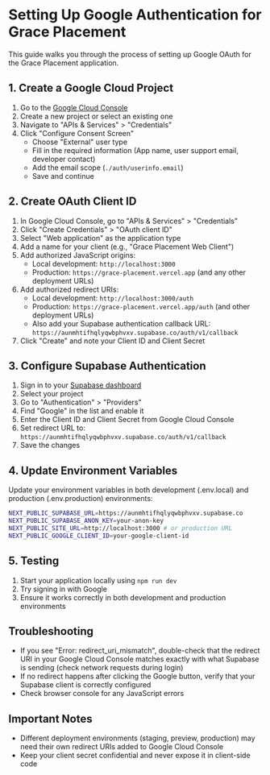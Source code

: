 # Setting Up Google Authentication for Grace Placement

This guide walks you through the process of setting up Google OAuth for the Grace Placement application.

## 1. Create a Google Cloud Project

1. Go to the [Google Cloud Console](https://console.cloud.google.com/)
2. Create a new project or select an existing one
3. Navigate to "APIs & Services" > "Credentials"
4. Click "Configure Consent Screen"
   - Choose "External" user type
   - Fill in the required information (App name, user support email, developer contact)
   - Add the email scope (`./auth/userinfo.email`)
   - Save and continue

## 2. Create OAuth Client ID

1. In Google Cloud Console, go to "APIs & Services" > "Credentials"
2. Click "Create Credentials" > "OAuth client ID"
3. Select "Web application" as the application type
4. Add a name for your client (e.g., "Grace Placement Web Client")
5. Add authorized JavaScript origins:
   - Local development: `http://localhost:3000`
   - Production: `https://grace-placement.vercel.app` (and any other deployment URLs)
6. Add authorized redirect URIs:
   - Local development: `http://localhost:3000/auth` 
   - Production: `https://grace-placement.vercel.app/auth` (and other deployment URLs)
   - Also add your Supabase authentication callback URL: `https://aunmhtifhqlyqwbphvxv.supabase.co/auth/v1/callback`
7. Click "Create" and note your Client ID and Client Secret

## 3. Configure Supabase Authentication

1. Sign in to your [Supabase dashboard](https://app.supabase.com/)
2. Select your project
3. Go to "Authentication" > "Providers"
4. Find "Google" in the list and enable it
5. Enter the Client ID and Client Secret from Google Cloud Console
6. Set redirect URL to: `https://aunmhtifhqlyqwbphvxv.supabase.co/auth/v1/callback`
7. Save the changes

## 4. Update Environment Variables

Update your environment variables in both development (.env.local) and production (.env.production) environments:

```bash
NEXT_PUBLIC_SUPABASE_URL=https://aunmhtifhqlyqwbphvxv.supabase.co
NEXT_PUBLIC_SUPABASE_ANON_KEY=your-anon-key
NEXT_PUBLIC_SITE_URL=http://localhost:3000 # or production URL
NEXT_PUBLIC_GOOGLE_CLIENT_ID=your-google-client-id
```

## 5. Testing

1. Start your application locally using `npm run dev`
2. Try signing in with Google
3. Ensure it works correctly in both development and production environments

## Troubleshooting

- If you see "Error: redirect_uri_mismatch", double-check that the redirect URI in your Google Cloud Console matches exactly with what Supabase is sending (check network requests during login)
- If no redirect happens after clicking the Google button, verify that your Supabase client is correctly configured
- Check browser console for any JavaScript errors

## Important Notes

- Different deployment environments (staging, preview, production) may need their own redirect URIs added to Google Cloud Console
- Keep your client secret confidential and never expose it in client-side code
